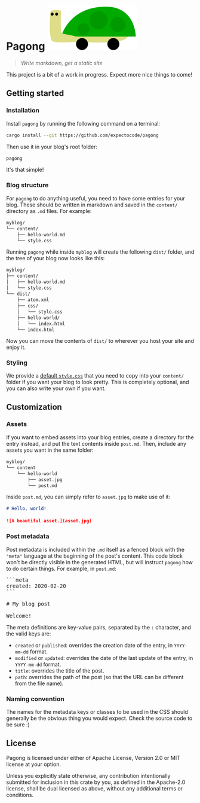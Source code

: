 # Pagong ![pagong's logo](logo.svg)

> *Write markdown, get a static site*

This project is a bit of a work in progress. Expect more nice things to come!

## Getting started

### Installation

Install `pagong` by running the following command on a terminal:

```sh
cargo install --git https://github.com/expectocode/pagong
```

Then use it in your blog's root folder:

```sh
pagong
```

It's that simple!

### Blog structure

For `pagong` to do anything useful, you need to have some entries for your blog. These should be written in markdown and saved in the `content/` directory as `.md` files. For example:

```
myblog/
└── content/
    ├── hello-world.md
    └── style.css
```

Running `pagong` while inside `myblog` will create the following `dist/` folder, and the tree of your blog now looks like this:

```
myblog/
├── content/
│   ├── hello-world.md
│   └── style.css
└── dist/
    ├── atom.xml
    ├── css/
    │   └── style.css
    ├── hello-world/
    │   └── index.html
    └── index.html
```

Now you can move the contents of `dist/` to wherever you host your site and enjoy it.

### Styling

We provide a [default `style.css`](https://raw.githubusercontent.com/expectocode/pagong/master/style.css) that you need to copy into your `content/` folder if you want your blog to look pretty. This is completely optional, and you can also write your own if you want.

## Customization

### Assets

If you want to embed assets into your blog entries, create a directory for the entry instead, and put the text contents inside `post.md`. Then, include any assets you want in the same folder:

```
myblog/
└── content
    └── hello-world
        ├── asset.jpg
        └── post.md
```

Inside `post.md`, you can simply refer to `asset.jpg` to make use of it:

```md
# Hello, world!

![A beautiful asset.](asset.jpg)
```

### Post metadata

Post metadata is included within the `.md` itself as a fenced block with the `"meta"` language at the beginning of the post's content. This code block won't be directly visible in the generated HTML, but will instruct `pagong` how to do certain things. For example, in `post.md`:

<pre>
```meta
created: 2020-02-20
```

# My blog post

Welcome!
</pre>

The meta definitions are key-value pairs, separated by the `:` character, and the valid keys are:

* `created` or `published`: overrides the creation date of the entry, in `YYYY-mm-dd` format.
* `modified` or `updated`: overrides the date of the last update of the entry, in `YYYY-mm-dd` format.
* `title`: overrides the title of the post.
* `path`: overrides the path of the post (so that the URL can be different from the file name).

### Naming convention

The names for the metadata keys or classes to be used in the CSS should generally be the obvious thing you would expect. Check the source code to be sure :)

## License

Pagong is licensed under either of Apache License, Version 2.0 or MIT license at your option.

Unless you explicitly state otherwise, any contribution intentionally submitted for inclusion in this crate by you, as defined in the Apache-2.0 license, shall be dual licensed as above, without any additional terms or conditions.
